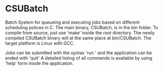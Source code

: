 # CSUBatch
Batch System for queueing and executing jobs based on different scheduling polices in C.
The main binary, CSUBatch, is in the bin folder. 
To compile from source, just use 'make' inside the root directory. The newly compiled CSUBatch binary will at the same place at bin/CSUBatch.
The target platform is Linux with GCC.

Jobs can be submitted with the syntax 'run <jobname> <job duration> <job priority>' and the application can be ended with 'quit'
A detailed listing of all commands is available by using 'help' form inside the application.
